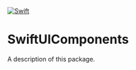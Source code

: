 [![Swift](https://github.com/tigi44/SwiftComponents/actions/workflows/swift.yml/badge.svg)](https://github.com/tigi44/SwiftComponents/actions/workflows/swift.yml)

# SwiftUIComponents

A description of this package.
